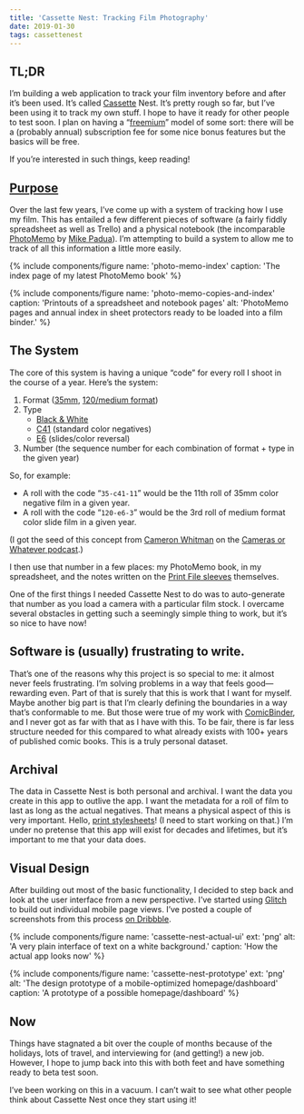 ```yaml
---
title: 'Cassette Nest: Tracking Film Photography'
date: 2019-01-30
tags: cassettenest
---
```


## TL;DR

I’m building a web application to track your film inventory before and after it’s been used. It’s called [Cassette](https://en.wikipedia.org/wiki/135_film#Cassette) Nest. It’s pretty rough so far, but I’ve been using it to track my own stuff. I hope to have it ready for other people to test soon. I plan on having a “[freemium](https://en.wikipedia.org/wiki/Freemium)” model of some sort: there will be a (probably annual) subscription fee for some nice bonus features but the basics will be free.

If you’re interested in such things, keep reading!

## [Purpose](http://cassettenest.com/purpose)

Over the last few years, I’ve come up with a system of tracking how I use my film. This has entailed a few different pieces of software (a fairly fiddly spreadsheet as well as Trello) and a physical notebook (the incomparable [PhotoMemo](https://shootfilmco.com/products/photomemo-photographers-memo-book-2-pack) by [Mike Padua](https://twitter.com/mikepadua)). I’m attempting to build a system to allow me to track of all this information a little more easily.

{% include components/figure name: 'photo-memo-index' caption: 'The index page of my latest PhotoMemo book' %}

{% include components/figure name: 'photo-memo-copies-and-index' caption: 'Printouts of a spreadsheet and notebook pages' alt: 'PhotoMemo pages and annual index in sheet protectors ready to be loaded into a film binder.' %}

## The System

The core of this system is having a unique “code” for every roll I shoot in the course of a year. Here’s the system:

1. Format ([35mm](https://en.wikipedia.org/wiki/135_film), [120/medium format](https://en.wikipedia.org/wiki/120_film))
2. Type
    - [Black & White](https://en.wikipedia.org/wiki/Monochrome_photography)
    - [C41](https://en.wikipedia.org/wiki/C-41_process) (standard color negatives)
    - [E6](https://en.wikipedia.org/wiki/E-6_process) (slides/color reversal)
3. Number (the sequence number for each combination of format + type in the given year)

So, for example:

- A roll with the code “`35-c41-11`” would be the 11th roll of 35mm color negative film in a given year.
- A roll with the code “`120-e6-3`” would be the 3rd roll of medium format color slide film in a given year.

(I got the seed of this concept from [Cameron Whitman](https://twitter.com/camrocker) on the [Cameras or Whatever podcast](http://stalman.com/camerasorwhatever/48).)

I then use that number in a few places: my PhotoMemo book, in my spreadsheet, and the notes written on the [Print File sleeves](https://printfile.com/product-category/film-slide-storage/negative-pages/) themselves.

One of the first things I needed Cassette Nest to do was to auto-generate that number as you load a camera with a particular film stock. I overcame several obstacles in getting such a seemingly simple thing to work, but it’s so nice to have now!

## Software is (usually) frustrating to write.

That’s one of the reasons why this project is so special to me: it almost never feels frustrating. I’m solving problems in a way that feels good—rewarding even. Part of that is surely that this is work that I want for myself. Maybe another big part is that I’m clearly defining the boundaries in a way that’s conformable to me. But those were true of my work with [ComicBinder](https://comicbinder.com/purpose), and I never got as far with that as I have with this. To be fair, there is far less structure needed for this compared to what already exists with 100+ years of published comic books. This is a truly personal dataset.

## Archival

The data in Cassette Nest is both personal and archival. I want the data you create in this app to outlive the app. I want the metadata for a roll of film to last as long as the actual negatives. That means a physical aspect of this is very important. Hello, [print stylesheets](https://www.smashingmagazine.com/2018/05/print-stylesheets-in-2018/)! (I need to start working on that.) I’m under no pretense that this app will exist for decades and lifetimes, but it’s important to me that your data does.

## Visual Design

After building out most of the basic functionality, I decided to step back and look at the user interface from a new perspective. I’ve started using [Glitch](https://glitch.com/) to build out individual mobile page views. I’ve posted a couple of screenshots from this process [on Dribbble](https://dribbble.com/trey/tags/cassettenest).

{% include components/figure name: 'cassette-nest-actual-ui' ext: 'png' alt: 'A very plain interface of text on a white background.' caption: 'How the actual app looks now' %}

{% include components/figure name: 'cassette-nest-prototype' ext: 'png' alt: 'The design prototype of a mobile-optimized homepage/dashboard' caption: 'A prototype of a possible homepage/dashboard' %}

## Now

Things have stagnated a bit over the couple of months because of the holidays, lots of travel, and interviewing for (and getting!) a new job. However, I hope to jump back into this with both feet and have something ready to beta test soon.

I’ve been working on this in a vacuum. I can’t wait to see what other people think about Cassette Nest once they start using it!
